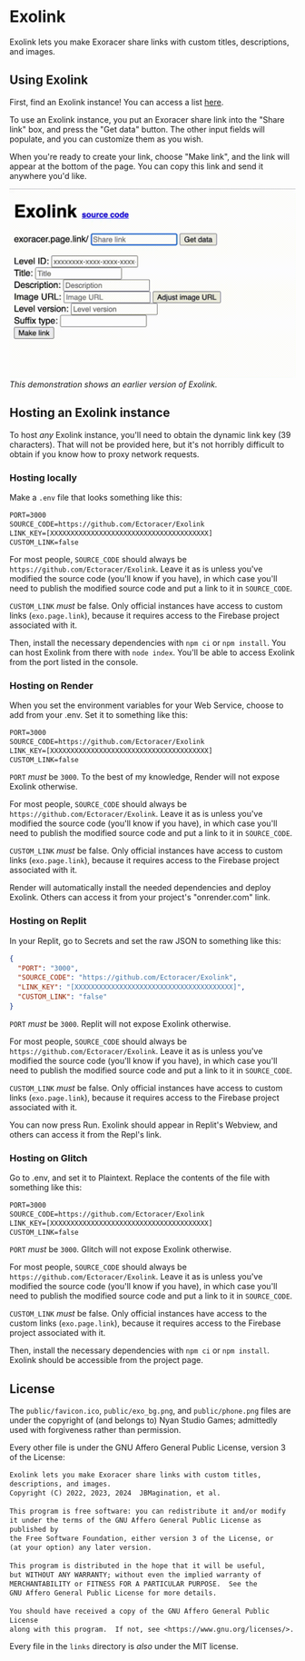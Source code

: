 # Exolink
Exolink lets you make Exoracer share links with custom titles, descriptions, and images.

## Using Exolink
First, find an Exolink instance! You can access a list [here](https://ectoracer.github.io/exolink).

To use an Exolink instance, you put an Exoracer share link into the "Share link" box, and press the "Get data" button. The other input fields will populate, and you can customize them as you wish.

When you're ready to create your link, choose "Make link", and the link will appear at the bottom of the page. You can copy this link and send it anywhere you'd like.

[![Exolink demonstration](./demonstration.gif)](#)
*This demonstration shows an earlier version of Exolink.*

## Hosting an Exolink instance
To host *any* Exolink instance, you'll need to obtain the dynamic link key (39 characters). That will not be provided here, but it's not horribly difficult to obtain if you know how to proxy network requests.

### Hosting locally
Make a `.env` file that looks something like this: 
```
PORT=3000
SOURCE_CODE=https://github.com/Ectoracer/Exolink
LINK_KEY=[XXXXXXXXXXXXXXXXXXXXXXXXXXXXXXXXXXXXXXX]
CUSTOM_LINK=false
```

For most people, `SOURCE_CODE` should always be `https://github.com/Ectoracer/Exolink`. Leave it as is unless you've modified the source code (you'll know if you have), in which case you'll need to publish the modified source code and put a link to it in `SOURCE_CODE`.

`CUSTOM_LINK` *must* be false. Only official instances have access to custom links (`exo.page.link`), because it requires access to the Firebase project associated with it.

Then, install the necessary dependencies with `npm ci` or `npm install`. You can host Exolink from there with `node index`. You'll be able to access Exolink from the port listed in the console.

### Hosting on Render
When you set the environment variables for your Web Service, choose to add from your .env. Set it to something like this:
```
PORT=3000
SOURCE_CODE=https://github.com/Ectoracer/Exolink
LINK_KEY=[XXXXXXXXXXXXXXXXXXXXXXXXXXXXXXXXXXXXXXX]
CUSTOM_LINK=false
```

`PORT` *must* be `3000`. To the best of my knowledge, Render will not expose Exolink otherwise.

For most people, `SOURCE_CODE` should always be `https://github.com/Ectoracer/Exolink`. Leave it as is unless you've modified the source code (you'll know if you have), in which case you'll need to publish the modified source code and put a link to it in `SOURCE_CODE`.

`CUSTOM_LINK` *must* be false. Only official instances have access to custom links (`exo.page.link`), because it requires access to the Firebase project associated with it.

Render will automatically install the needed dependencies and deploy Exolink. Others can access it from your project's "onrender.com" link.

### Hosting on Replit
In your Replit, go to Secrets and set the raw JSON to something like this:
```json
{
  "PORT": "3000",
  "SOURCE_CODE": "https://github.com/Ectoracer/Exolink",
  "LINK_KEY": "[XXXXXXXXXXXXXXXXXXXXXXXXXXXXXXXXXXXXXXX]",
  "CUSTOM_LINK": "false"
}
```

`PORT` *must* be `3000`. Replit will not expose Exolink otherwise.

For most people, `SOURCE_CODE` should always be `https://github.com/Ectoracer/Exolink`. Leave it as is unless you've modified the source code (you'll know if you have), in which case you'll need to publish the modified source code and put a link to it in `SOURCE_CODE`.

`CUSTOM_LINK` *must* be false. Only official instances have access to custom links (`exo.page.link`), because it requires access to the Firebase project associated with it.

You can now press Run. Exolink should appear in Replit's Webview, and others can access it from the Repl's link.

### Hosting on Glitch
Go to .env, and set it to Plaintext. Replace the contents of the file with something like this:
```
PORT=3000
SOURCE_CODE=https://github.com/Ectoracer/Exolink
LINK_KEY=[XXXXXXXXXXXXXXXXXXXXXXXXXXXXXXXXXXXXXXX]
CUSTOM_LINK=false
```

`PORT` *must* be `3000`. Glitch will not expose Exolink otherwise.

For most people, `SOURCE_CODE` should always be `https://github.com/Ectoracer/Exolink`. Leave it as is unless you've modified the source code (you'll know if you have), in which case you'll need to publish the modified source code and put a link to it in `SOURCE_CODE`.

`CUSTOM_LINK` *must* be false. Only official instances have access to the custom links (`exo.page.link`), because it requires access to the Firebase project associated with it.

Then, install the necessary dependencies with `npm ci` or `npm install`. Exolink should be accessible from the project page.

## License
The `public/favicon.ico`, `public/exo_bg.png`, and `public/phone.png` files are under the copyright of (and belongs to) Nyan Studio Games; admittedly used with forgiveness rather than permission.

Every other file is under the GNU Affero General Public License, version 3 of the License:

    Exolink lets you make Exoracer share links with custom titles, descriptions, and images.
    Copyright (C) 2022, 2023, 2024  JBMagination, et al.

    This program is free software: you can redistribute it and/or modify
    it under the terms of the GNU Affero General Public License as published by
    the Free Software Foundation, either version 3 of the License, or
    (at your option) any later version.

    This program is distributed in the hope that it will be useful,
    but WITHOUT ANY WARRANTY; without even the implied warranty of
    MERCHANTABILITY or FITNESS FOR A PARTICULAR PURPOSE.  See the
    GNU Affero General Public License for more details.

    You should have received a copy of the GNU Affero General Public License
    along with this program.  If not, see <https://www.gnu.org/licenses/>.

Every file in the `links` directory is *also* under the MIT license.
